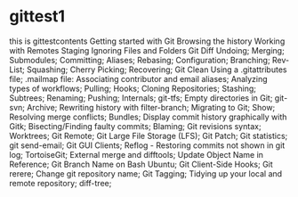# gittest1
this is gittestcontents
Getting started with Git
Browsing the history
Working with Remotes
Staging
Ignoring Files and Folders
Git Diff
Undoing;
Merging;
Submodules;
Committing;
Aliases;
Rebasing;
Configuration;
Branching;
Rev-List;
Squashing;
Cherry Picking;
Recovering;
Git Clean
Using a .gitattributes file;
.mailmap file: Associating contributor and email aliases;
Analyzing types of workflows;
Pulling;
Hooks;
Cloning Repositories;
Stashing;
Subtrees;
Renaming;
Pushing;
Internals;
git-tfs;
Empty directories in Git;
git-svn;
Archive;
Rewriting history with filter-branch;
Migrating to Git;
Show;
Resolving merge conflicts;
Bundles;
Display commit history graphically with Gitk;
Bisecting/Finding faulty commits;
Blaming;
Git revisions syntax;
Worktrees;
Git Remote;
Git Large File Storage (LFS);
Git Patch;
Git statistics;
git send-email;
Git GUI Clients;
Reflog - Restoring commits not shown in git log;
TortoiseGit;
External merge and difftools;
Update Object Name in Reference;
Git Branch Name on Bash Ubuntu;
Git Client-Side Hooks;
Git rerere;
Change git repository name;
Git Tagging;
Tidying up your local and remote repository;
diff-tree;
